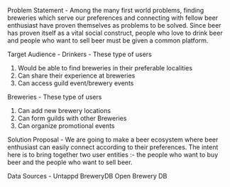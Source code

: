 Problem Statement - 
Among the many first world problems, finding breweries which serve our preferences and
connecting with fellow beer enthusiast have proven themselves as problems to be 
solved. Since beer has proven itself as a vital social construct, people who love
to drink beer and people who want to sell beer must be given a common platform. 


Target Audience - 
Drinkers - These type of users 
1. Would be able to find breweries in their preferable localities
2. Can share their experience at breweries
3. Can access guild event/brewery events

Breweries - These type of users
1. Can add new brewery locations
2. Can form guilds with other Breweries
3. Can organize promotional events


Solution Proposal - 
We are going to make a beer ecosystem where beer enthusiast can easily connect
according to their preferences. The intent here is to bring together two user entities
:- the people who want to buy beer and the people who want to sell beer.


Data Sources - 
Untappd
BreweryDB
Open Brewery DB
